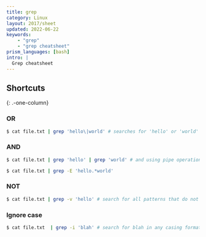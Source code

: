 ```yaml
---
title: grep
category: Linux
layout: 2017/sheet
updated: 2022-06-22
keywords:
    - "grep"
    - "grep cheatsheet"
prism_languages: [bash]
intro: |
  Grep cheatsheet
---
```


Shortcuts
---------
{: .-one-column}

### OR

```bash
$ cat file.txt | grep 'hello\|world' # searches for 'hello' or 'world'
```

### AND

```bash
$ cat file.txt | grep 'hello' | grep 'world' # and using pipe operation

$ cat file.txt | grep -E 'hello.*world'
```

### NOT

```bash
$ cat file.txt | grep -v 'hello' # search for all patterns that do not have 'hello'
```

### Ignore case

```bash
$ cat file.txt  | grep -i 'blah' # search for blah in any casing format
```
